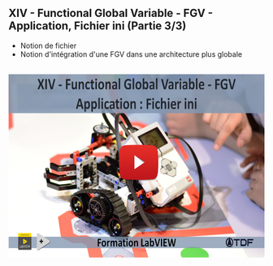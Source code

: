 <h2 dir="auto" id="user-content-h_174031069121655196260265"><strong>XIV -&nbsp;Functional Global Variable</strong><strong>&nbsp;</strong><strong>- FGV&nbsp;</strong><strong>- Application, Fichier ini&nbsp;</strong><strong>(Partie 3/3)</strong></h2>
<ul dir="auto">
<li>Notion de fichier</li>
<li>Notion d'int&eacute;gration d'une FGV dans une architecture plus globale</li>
</ul>
<p>&nbsp;<a><img src="Chapitre XIV Youtube.png" width="640" height="362" alt="" style="display: block; margin-left: auto; margin-right: auto;" /></a></p>
